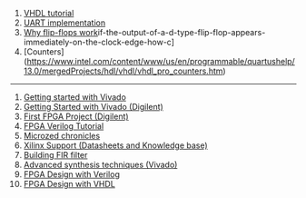 1. [VHDL tutorial](https://www.seas.upenn.edu/~ese171/vhdl/vhdl_primer.html)
2. [UART implementation](https://www.digikey.com/eewiki/pages/viewpage.action?pageId=59507062)
3. [Why flip-flops work](https://electronics.stackexchange.com/questions/14807)if-the-output-of-a-d-type-flip-flop-appears-immediately-on-the-clock-edge-how-c]
4. [Counters] (https://www.intel.com/content/www/us/en/programmable/quartushelp/13.0/mergedProjects/hdl/vhdl/vhdl_pro_counters.htm)

--------------------------------------------------------------------------------------------------------------------------------------

1. [Getting started with Vivado](https://www.xilinx.com/video/hardware/getting-started-with-the-vivado-ide.html)
2. [Getting Started with Vivado (Digilent)](https://reference.digilentinc.com/vivado/getting_started/start)
3. [First FPGA Project (Digilent)](https://blog.digilentinc.com/creating-and-programming-our-first-fpga-project-part-2-initial-project-creation/)
4. [FPGA Verilog Tutorial](https://numato.com/kb/learning-fpga-verilog-beginners-guide-part-1-introduction/)
5. [Microzed chronicles](http://www.microzedchronicles.com/)
6. [Xilinx Support (Datasheets and Knowledge base)](https://www.xilinx.com/support.html)
7. [Building FIR filter](https://zipcpu.com/dsp/2017/09/15/fastfir.html)
8. [Advanced synthesis techniques (Vivado)](https://www.xilinx.com/publications/prod_mktg/club_vivado/presentation-2015/paris/Xilinx-AdvancedSynthesis.pdf)
9. [FPGA Design with Verilog](https://verilogguide.readthedocs.io/en/latest/)
10. [FPGA Design with VHDL](https://vhdlguide.readthedocs.io/en/latest/index.html)
